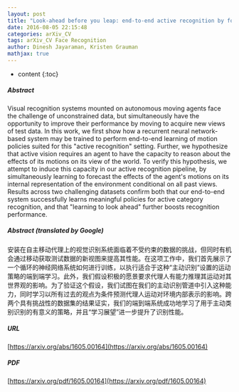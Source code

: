 ```yaml
---
layout: post
title: "Look-ahead before you leap: end-to-end active recognition by forecasting the effect of motion"
date: 2016-08-05 22:15:48
categories: arXiv_CV
tags: arXiv_CV Face Recognition
author: Dinesh Jayaraman, Kristen Grauman
mathjax: true
---
```


* content
{:toc}

##### Abstract
Visual recognition systems mounted on autonomous moving agents face the challenge of unconstrained data, but simultaneously have the opportunity to improve their performance by moving to acquire new views of test data. In this work, we first show how a recurrent neural network-based system may be trained to perform end-to-end learning of motion policies suited for this "active recognition" setting. Further, we hypothesize that active vision requires an agent to have the capacity to reason about the effects of its motions on its view of the world. To verify this hypothesis, we attempt to induce this capacity in our active recognition pipeline, by simultaneously learning to forecast the effects of the agent's motions on its internal representation of the environment conditional on all past views. Results across two challenging datasets confirm both that our end-to-end system successfully learns meaningful policies for active category recognition, and that "learning to look ahead" further boosts recognition performance.

##### Abstract (translated by Google)
安装在自主移动代理上的视觉识别系统面临着不受约束的数据的挑战，但同时有机会通过移动获取测试数据的新视图来提高其性能。在这项工作中，我们首先展示了一个循环的神经网络系统如何进行训练，以执行适合于这种“主动识别”设置的运动策略的端到端学习。此外，我们假设积极的愿景要求代理人有能力推理其运动对其世界观的影响。为了验证这个假设，我们试图在我们的主动识别管道中引入这种能力，同时学习以所有过去的观点为条件预测代理人运动对环境内部表示的影响。跨两个具有挑战性的数据集的结果证实，我们的端到端系统成功地学习了用于主动类别识别的有意义的策略，并且“学习展望”进一步提升了识别性能。

##### URL
[https://arxiv.org/abs/1605.00164](https://arxiv.org/abs/1605.00164)

##### PDF
[https://arxiv.org/pdf/1605.00164](https://arxiv.org/pdf/1605.00164)

